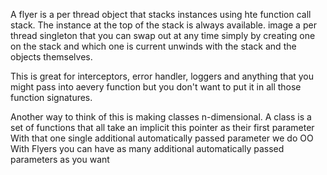 A flyer is a per thread object that stacks instances using hte function call stack.
The instance at the top of the stack is always available.
image a per thread singleton that you can swap out at any time simply by creating one on the stack and which one is current unwinds with the stack and the objects themselves.

This is great for interceptors, error handler, loggers and anything that you might pass into aevery function but you don't want to put it in all those function signatures.

Another way to think of this is making classes n-dimensional.
A class is a set of functions that all take an implicit this pointer as their first parameter
With that one single additional automatically passed parameter we do OO
With Flyers you can have as many additional automatically passed parameters as you want

